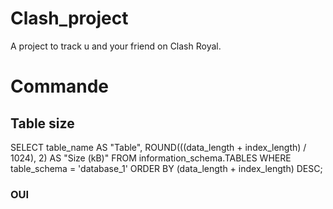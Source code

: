 # Clash_project

A project to track u and your friend on Clash Royal.





# Commande

## Table size

SELECT table_name AS "Table", ROUND(((data_length + index_length) / 1024), 2) AS "Size (kB)" FROM information_schema.TABLES WHERE table_schema = 'database_1' ORDER BY (data_length + index_length) DESC;

### OUI
